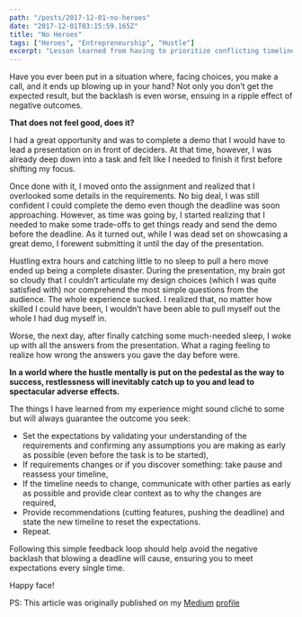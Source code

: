 ```yaml
---
path: "/posts/2017-12-01-no-heroes"
date: "2017-12-01T03:15:59.165Z"
title: "No Heroes"
tags: ["Heroes", "Entrepreneurship", "Hustle"]
excerpt: "Lesson learned from having to prioritize conflicting timelines."
---
```


Have you ever been put in a situation where, facing choices, you make a call, and it ends up blowing up in your hand?
Not only you don’t get the expected result, but the backlash is even worse, ensuing in a ripple effect of negative outcomes.

**That does not feel good, does it?**

I had a great opportunity and was to complete a demo that I would have to lead a presentation on in front of deciders. At that time, however, I was already deep down into a task and felt like I needed to finish it first before shifting my focus.

Once done with it, I moved onto the assignment and realized that I overlooked some details in the requirements. No big deal, I was still confident I could complete the demo even though the deadline was soon approaching.
However, as time was going by, I started realizing that I needed to make some trade-offs to get things ready and send the demo before the deadline. As it turned out, while I was dead set on showcasing a great demo, I forewent submitting it until the day of the presentation.

Hustling extra hours and catching little to no sleep to pull a hero move ended up being a complete disaster.
During the presentation, my brain got so cloudy that I couldn’t articulate my design choices (which I was quite satisfied with) nor comprehend the most simple questions from the audience. 
The whole experience sucked. I realized that, no matter how skilled I could have been, I wouldn’t have been able to pull myself out the whole I had dug myself in.

Worse, the next day, after finally catching some much-needed sleep, I woke up with all the answers from the presentation. What a raging feeling to realize how wrong the answers you gave the day before were.

**In a world where the hustle mentally is put on the pedestal as the way to success, restlessness will inevitably catch up to you and lead to spectacular adverse effects.**

The things I have learned from my experience might sound cliché to some but will always guarantee the outcome you seek:

- Set the expectations by validating your understanding of the requirements and confirming any assumptions you are making as early as possible (even before the task is to be started),
- If requirements changes or if you discover something: take pause and reassess your timeline,
- If the timeline needs to change, communicate with other parties as early as possible and provide clear context as to why the changes are required,
- Provide recommendations (cutting features, pushing the deadline) and state the new timeline to reset the expectations.
- Repeat.

Following this simple feedback loop should help avoid the negative backlash that blowing a deadline will cause, ensuring you to meet expectations every single time.

Happy face!

PS: This article was originally published on my [Medium](https://medium.com/@xlozinguez/no-heroes-18e02ae4f1b8) [profile](https://medium.com/@xlozinguez)
